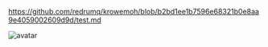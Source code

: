 https://github.com/redrumq/krowemoh/blob/b2bd1ee1b7596e68321b0e8aa9e4059002609d9d/test.md

![avatar](C:\Users\dfy1506\Desktop\oldeight.png)
